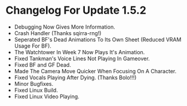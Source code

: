 # Changelog For Update 1.5.2

- Debugging Now Gives More Information.
- Crash Handler (Thanks sqirra-rng!)
- Seperated BF's Dead Animations To Its Own Sheet (Reduced VRAM Usage For BF).
- The Watchtower In Week 7 Now Plays It's Animation.
- Fixed Tankman's Voice Lines Not Playing In Gameover.
- Fixed BF and GF Dead.
- Made The Camera Move Quicker When Focusing On A Character.
- Fixed Vocals Playing After Dying. (Thanks Bolo!!!)
- Minor Bugfixes.
- Fixed Linux Build.
- Fixed Linux Video Playing.
